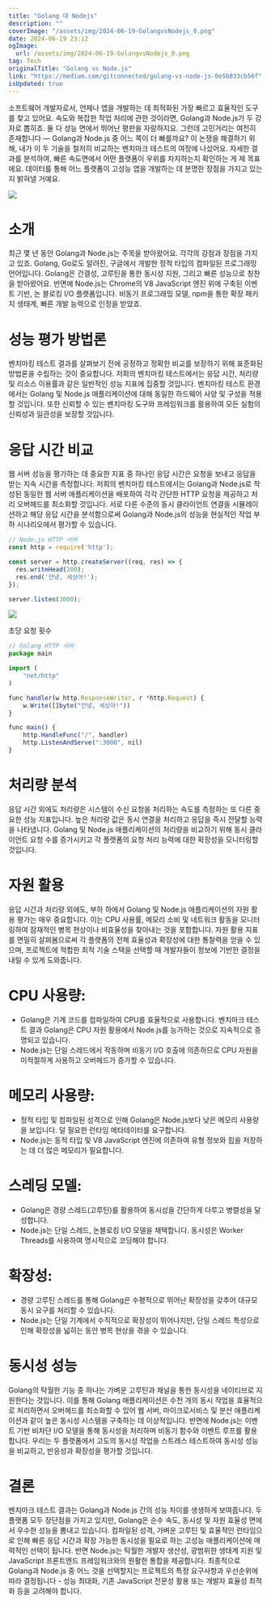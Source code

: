 ```yaml
---
title: "Golang 대 Nodejs"
description: ""
coverImage: "/assets/img/2024-06-19-GolangvsNodejs_0.png"
date: 2024-06-19 23:12
ogImage: 
  url: /assets/img/2024-06-19-GolangvsNodejs_0.png
tag: Tech
originalTitle: "Golang vs Node.js"
link: "https://medium.com/gitconnected/golang-vs-node-js-0e5b833cb56f"
isUpdated: true
---
```





소프트웨어 개발자로서, 언제나 앱을 개발하는 데 최적화된 가장 빠르고 효율적인 도구를 찾고 있어요. 속도와 복잡한 작업 처리에 관한 것이라면, Golang과 Node.js가 두 강자로 뽑히죠. 둘 다 성능 면에서 뛰어난 평판을 자랑하지요. 그런데 고민거리는 여전히 존재합니다 — Golang과 Node.js 중 어느 쪽이 더 빠를까요? 이 논쟁을 해결하기 위해, 내가 이 두 기술을 철저히 비교하는 벤치마크 테스트의 여정에 나섰어요. 자세한 결과를 분석하여, 빠른 속도면에서 어떤 플랫폼이 우위를 차지하는지 확인하는 게 제 목표에요. 데이터를 통해 어느 플랫폼이 고성능 앱을 개발하는 데 분명한 장점을 가지고 있는지 밝혀낼 거예요.

<img src="/assets/img/2024-06-19-GolangvsNodejs_0.png" />

# 소개

최근 몇 년 동안 Golang과 Node.js는 주목을 받아왔어요. 각각의 강점과 장점을 가지고 있죠.
Golang, Go로도 알려진, 구글에서 개발한 정적 타입의 컴파일된 프로그래밍 언어입니다. Golang은 간결성, 고루틴을 통한 동시성 지원, 그리고 빠른 성능으로 칭찬을 받아왔어요. 반면에 Node.js는 Chrome의 V8 JavaScript 엔진 위에 구축된 이벤트 기반, 논 블로킹 I/O 플랫폼입니다. 비동기 프로그래밍 모델, npm을 통한 확장 패키지 생태계, 빠른 개발 능력으로 인정을 받았죠.

<div class="content-ad"></div>

# 성능 평가 방법론

벤치마킹 테스트 결과를 살펴보기 전에 공정하고 정확한 비교를 보장하기 위해 표준화된 방법론을 수립하는 것이 중요합니다. 저희의 벤치마킹 테스트에서는 응답 시간, 처리량 및 리소스 이용률과 같은 일반적인 성능 지표에 집중할 것입니다. 벤치마킹 테스트 환경에서는 Golang 및 Node.js 애플리케이션에 대해 동일한 하드웨어 사양 및 구성을 적용할 것입니다. 또한 신뢰할 수 있는 벤치마킹 도구와 프레임워크를 활용하여 모든 실험의 신뢰성과 일관성을 보장할 것입니다.

# 응답 시간 비교

웹 서버 성능을 평가하는 데 중요한 지표 중 하나인 응답 시간은 요청을 보내고 응답을 받는 지속 시간을 측정합니다. 저희의 벤치마킹 테스트에서는 Golang과 Node.js로 작성된 동일한 웹 서버 애플리케이션을 배포하여 각각 간단한 HTTP 요청을 제공하고 처리 오버헤드를 최소화할 것입니다. 서로 다른 수준의 동시 클라이언트 연결을 시뮬레이션하고 해당 응답 시간을 분석함으로써 Golang과 Node.js의 성능을 현실적인 작업 부하 시나리오에서 평가할 수 있습니다.

<div class="content-ad"></div>

```js
// Node.js HTTP 서버
const http = require('http');

const server = http.createServer((req, res) => {
  res.writeHead(200);
  res.end('안녕, 세상아!');
});

server.listen(3000);
```

<img src="/assets/img/2024-06-19-GolangvsNodejs_1.png" />

초당 요청 횟수

```js
// Golang HTTP 서버
package main

import (
    "net/http"
)

func handler(w http.ResponseWriter, r *http.Request) {
    w.Write([]byte("안녕, 세상아!"))
}

func main() {
    http.HandleFunc("/", handler)
    http.ListenAndServe(":3000", nil)
}
```

<div class="content-ad"></div>

# 처리량 분석

응답 시간 외에도 처리량은 시스템이 수신 요청을 처리하는 속도를 측정하는 또 다른 중요한 성능 지표입니다. 높은 처리량 값은 동시 연결을 처리하고 응답을 즉시 전달할 능력을 나타냅니다. Golang 및 Node.js 애플리케이션의 처리량을 비교하기 위해 동시 클라이언트 요청 수를 증가시키고 각 플랫폼의 요청 처리 능력에 대한 확장성을 모니터링할 것입니다.

# 자원 활용

응답 시간과 처리량 외에도, 부하 하에서 Golang 및 Node.js 애플리케이션의 자원 활용 평가는 매우 중요합니다. 이는 CPU 사용률, 메모리 소비 및 네트워크 활동을 모니터링하여 잠재적인 병목 현상이나 비효율성을 찾아내는 것을 포함합니다. 자원 활용 지표를 면밀히 살펴봄으로써 각 플랫폼의 전체 효율성과 확장성에 대한 통찰력을 얻을 수 있으며, 프로젝트에 적합한 최적 기술 스택을 선택할 때 개발자들이 정보에 기반한 결정을 내릴 수 있게 도와줍니다.

<div class="content-ad"></div>

# CPU 사용량:

- Golang은 기계 코드를 컴파일하여 CPU를 효율적으로 사용합니다. 벤치마크 테스트 결과 Golang은 CPU 자원 활용에서 Node.js를 능가하는 것으로 지속적으로 증명되고 있습니다.
- Node.js는 단일 스레드에서 작동하며 비동기 I/O 호출에 의존하므로 CPU 자원을 미적절하게 사용하고 오버헤드가 증가할 수 있습니다.

# 메모리 사용량:

- 정적 타입 및 컴파일된 성격으로 인해 Golang은 Node.js보다 낮은 메모리 사용량을 보입니다. 덜 필요한 런타임 메타데이터를 요구합니다.
- Node.js는 동적 타입 및 V8 JavaScript 엔진에 의존하여 유형 정보와 힙을 저장하는 데 더 많은 메모리가 필요합니다.

<div class="content-ad"></div>

# 스레딩 모델:

- Golang은 경량 스레드(고루틴)를 활용하여 동시성을 간단하게 다루고 병렬성을 달성합니다.
- Node.js는 단일 스레드, 논블로킹 I/O 모델을 채택합니다. 동시성은 Worker Threads를 사용하여 명시적으로 코딩해야 합니다.

# 확장성:

- 경량 고루틴 스레드를 통해 Golang은 수평적으로 뛰어난 확장성을 갖추어 대규모 동시 요구를 처리할 수 있습니다.
- Node.js는 단일 기계에서 수직적으로 확장성이 뛰어나지만, 단일 스레드 특성으로 인해 확장성을 넓히는 동안 병목 현상을 겪을 수 있습니다.

<div class="content-ad"></div>

# 동시성 성능

Golang의 탁월한 기능 중 하나는 가벼운 고루틴과 채널을 통한 동시성을 네이티브로 지원한다는 것입니다. 이를 통해 Golang 애플리케이션은 수천 개의 동시 작업을 효율적으로 처리하면서 오버헤드를 최소화할 수 있어 웹 서버, 마이크로서비스 및 분산 애플리케이션과 같이 높은 동시성 시스템을 구축하는 데 이상적입니다. 반면에 Node.js는 이벤트 기반 비차단 I/O 모델을 통해 동시성을 처리하며 비동기 함수와 이벤트 루프를 활용합니다. 우리는 두 플랫폼에서 고도의 동시성 작업을 스트레스 테스트하여 동시성 성능을 비교하고, 반응성과 확장성을 평가할 것입니다.

# 결론

벤치마크 테스트 결과는 Golang과 Node.js 간의 성능 차이를 생생하게 보여줍니다. 두 플랫폼 모두 장단점을 가지고 있지만, Golang은 순수 속도, 동시성 및 자원 효율성 면에서 우수한 성능을 뽐내고 있습니다. 컴파일된 성격, 가벼운 고루틴 및 효율적인 런타임으로 인해 빠른 응답 시간과 확장 가능한 동시성을 필요로 하는 고성능 애플리케이션에 매력적인 선택이 됩니다.
반면 Node.js는 탁월한 개발자 생산성, 광범위한 생태계 지원 및 JavaScript 프론트엔드 프레임워크와의 원활한 통합을 제공합니다.
최종적으로 Golang과 Node.js 중 어느 것을 선택할지는 프로젝트의 특정 요구사항과 우선순위에 따라 결정됩니다 - 성능 최대화, 기존 JavaScript 전문성 활용 또는 개발자 효율성 최적화 등을 고려해야 합니다.